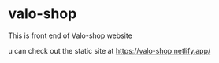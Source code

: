 # valo-shop
 This is front end of Valo-shop website
  
 u can check out the static site at   https://valo-shop.netlify.app/
